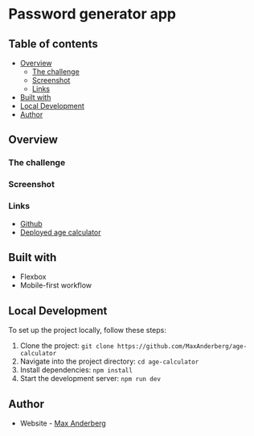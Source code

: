 # Password generator app

## Table of contents

- [Overview](#overview)
  - [The challenge](#the-challenge)
  - [Screenshot](#screenshot)
  - [Links](#links)
- [Built with](#built-with)
- [Local Development](#local-development)
- [Author](#author)

## Overview

### The challenge


### Screenshot

### Links

- [Github](https://github.com/MaxAnderberg/age-calculator)
- [Deployed age calculator](TBA)

## Built with

- Flexbox
- Mobile-first workflow

## Local Development

To set up the project locally, follow these steps:

1. Clone the project: `git clone https://github.com/MaxAnderberg/age-calculator`
2. Navigate into the project directory: `cd age-calculator`
3. Install dependencies: `npm install`
4. Start the development server: `npm run dev`

## Author
- Website - [Max Anderberg](https://maxanderberg.se)
